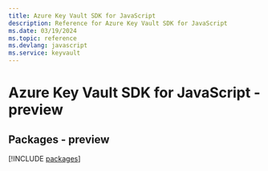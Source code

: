 ```yaml
---
title: Azure Key Vault SDK for JavaScript
description: Reference for Azure Key Vault SDK for JavaScript
ms.date: 03/19/2024
ms.topic: reference
ms.devlang: javascript
ms.service: keyvault
---
```

# Azure Key Vault SDK for JavaScript - preview
## Packages - preview
[!INCLUDE [packages](key-vault-index.md)]